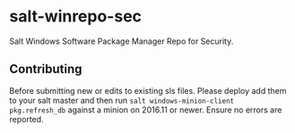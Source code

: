 salt-winrepo-sec
===============

Salt Windows Software Package Manager Repo for Security.

Contributing
-------------
Before submitting new or edits to existing sls files. Please deploy add them to your salt master and then run `salt windows-minion-client pkg.refresh_db` against a minion on 2016.11 or newer. Ensure no errors are reported.
